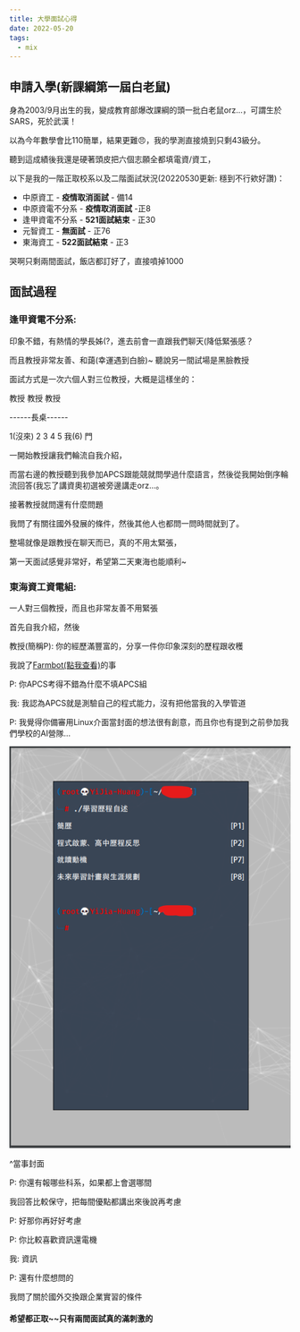 ```yaml
---
title: 大學面試心得
date: 2022-05-20
tags:
  - mix
---
```


## 申請入學(新課綱第一屆白老鼠)

身為2003/9月出生的我，變成教育部爆改課綱的頭一批白老鼠orz...，可謂生於SARS，死於武漢！

以為今年數學會比110簡單，結果更難😠，我的學測直接燒到只剩43級分。

聽到這成績後我還是硬著頭皮把六個志願全都填電資/資工，

以下是我的一階正取校系以及二階面試狀況(20220530更新: 穩到不行欸好讚)：

* 中原資工 - **疫情取消面試** - 備14
* 中原資電不分系 - **疫情取消面試** -正8
* 逢甲資電不分系 - **521面試結束** - 正30
* 元智資工 - **無面試** - 正76
* 東海資工 - **522面試結束** - 正3

哭啊只剩兩間面試，飯店都訂好了，直接噴掉1000

## 面試過程

### 逢甲資電不分系:

印象不錯，有熱情的學長姊(?，進去前會一直跟我們聊天(降低緊張感？

而且教授非常友善、和藹(幸運遇到白臉)~ 聽說另一間試場是黑臉教授

面試方式是一次六個人對三位教授，大概是這樣坐的：

教授 教授 教授 

\--\--\--長桌\--\--\--

1(沒來) 2 3 4 5 我(6)        門


一開始教授讓我們輪流自我介紹，

而當右邊的教授聽到我參加APCS跟能競就問學過什麼語言，然後從我開始倒序輪流回答(我忘了講資奧初選被旁邊講走orz...。

接著教授就問還有什麼問題

我問了有關往國外發展的條件，然後其他人也都問一問時間就到了。

整場就像是跟教授在聊天而已，真的不用太緊張，

第一天面試感覺非常好，希望第二天東海也能順利~

### 東海資工資電組: 

一人對三個教授，而且也非常友善不用緊張

首先自我介紹，然後

教授(簡稱P): 你的經歷滿豐富的，分享一件你印象深刻的歷程跟收穫

我說了[Farmbot(點我查看)](../../2021/farmbot/)的事

P: 你APCS考得不錯為什麼不填APCS組

我: 我認為APCS就是測驗自己的程式能力，沒有把他當我的入學管道

P: 我覺得你備審用Linux介面當封面的想法很有創意，而且你也有提到之前參加我們學校的AI營隊...

![封面](/images/college_interview/back.png)

^當事封面

P: 你還有報哪些科系，如果都上會選哪間

我回答比較保守，把每間優點都講出來後說再考慮

P: 好那你再好好考慮

P: 你比較喜歡資訊還電機

我: 資訊

P: 還有什麼想問的

我問了關於國外交換跟企業實習的條件

#### 希望都正取~~只有兩間面試真的滿刺激的





